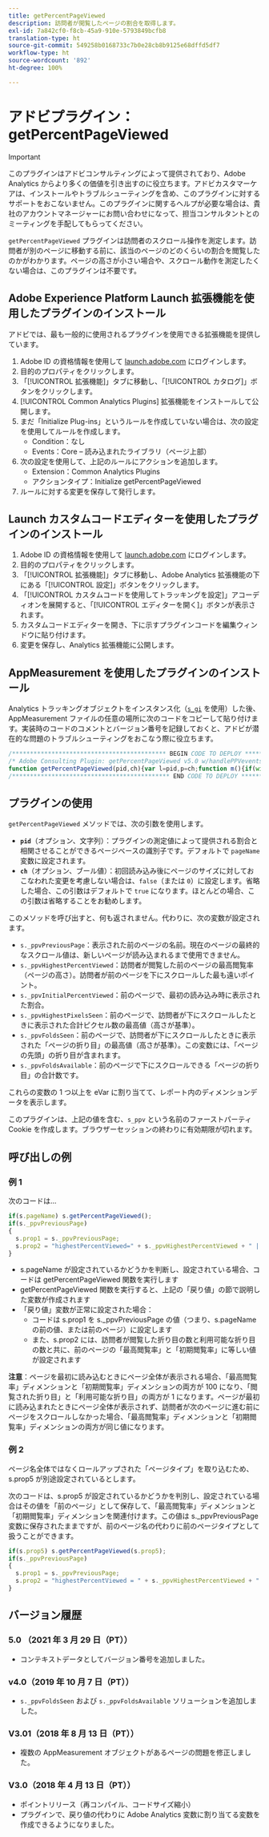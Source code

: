 ```yaml
---
title: getPercentPageViewed
description: 訪問者が閲覧したページの割合を取得します。
exl-id: 7a842cf0-f8cb-45a9-910e-5793849bcfb8
translation-type: ht
source-git-commit: 549258b0168733c7b0e28cb8b9125e68dffd5df7
workflow-type: ht
source-wordcount: '892'
ht-degree: 100%

---
```


# アドビプラグイン：getPercentPageViewed

>[!IMPORTANT]
>
> このプラグインはアドビコンサルティングによって提供されており、Adobe Analytics からより多くの価値を引き出すのに役立ちます。アドビカスタマーケアは、インストールやトラブルシューティングを含め、このプラグインに対するサポートをおこないません。このプラグインに関するヘルプが必要な場合は、貴社のアカウントマネージャーにお問い合わせになって、担当コンサルタントとのミーティングを手配してもらってください。

`getPercentPageViewed` プラグインは訪問者のスクロール操作を測定します。訪問者が別のページに移動する前に、該当のページのどのくらいの割合を閲覧したのかがわかります。ページの高さが小さい場合や、スクロール動作を測定したくない場合は、このプラグインは不要です。

## Adobe Experience Platform Launch 拡張機能を使用したプラグインのインストール

アドビでは、最も一般的に使用されるプラグインを使用できる拡張機能を提供しています。

1. Adobe ID の資格情報を使用して [launch.adobe.com](https://launch.adobe.com) にログインします。
1. 目的のプロパティをクリックします。
1. 「[!UICONTROL 拡張機能]」タブに移動し、「[!UICONTROL カタログ]」ボタンをクリックします。
1. [!UICONTROL Common Analytics Plugins] 拡張機能をインストールして公開します。
1. まだ「Initialize Plug-ins」というルールを作成していない場合は、次の設定を使用してルールを作成します。
   * Condition：なし
   * Events：Core – 読み込まれたライブラリ（ページ上部）
1. 次の設定を使用して、上記のルールにアクションを追加します。
   * Extension：Common Analytics Plugins
   * アクションタイプ：Initialize getPercentPageViewed
1. ルールに対する変更を保存して発行します。

## Launch カスタムコードエディターを使用したプラグインのインストール

1. Adobe ID の資格情報を使用して [launch.adobe.com](https://launch.adobe.com) にログインします。
1. 目的のプロパティをクリックします。
1. 「[!UICONTROL 拡張機能]」タブに移動し、Adobe Analytics 拡張機能の下にある「[!UICONTROL 設定]」ボタンをクリックします。
1. 「[!UICONTROL カスタムコードを使用してトラッキングを設定]」アコーディオンを展開すると、「[!UICONTROL エディターを開く]」ボタンが表示されます。
1. カスタムコードエディターを開き、下に示すプラグインコードを編集ウィンドウに貼り付けます。
1. 変更を保存し、Analytics 拡張機能に公開します。

## AppMeasurement を使用したプラグインのインストール

Analytics トラッキングオブジェクトをインスタンス化（[`s_gi`](../functions/s-gi.md) を使用）した後、AppMeasurement ファイルの任意の場所に次のコードをコピーして貼り付けます。実装時のコードのコメントとバージョン番号を記録しておくと、アドビが潜在的な問題のトラブルシューティングをおこなう際に役立ちます。

```js
/******************************************* BEGIN CODE TO DEPLOY *******************************************/
/* Adobe Consulting Plugin: getPercentPageViewed v5.0 w/handlePPVevents helper function (Requires AppMeasurement and the p_fo plugin) */
function getPercentPageViewed(pid,ch){var l=pid,p=ch;function m(){if(window.ppvID){var c=Math.max(Math.max(document.body.scrollHeight,document.documentElement.scrollHeight),Math.max(document.body.offsetHeight,document.documentElement.offsetHeight),Math.max(document.body.clientHeight,document.documentElement.clientHeight)),b=window.innerHeight||document.documentElement.clientHeight||document.body.clientHeight,k=(window.pageYOffset||window.document.documentElement.scrollTop||window.document.body.scrollTop)+b,a=Math.min(Math.round(k/c*100),100),n=Math.floor(k/b);b=Math.floor(c/b);var d="";if(!window.cookieRead("s_tp")||decodeURIComponent(window.cookieRead("s_ppv").split(",")[0])!==window.ppvID||window.p_fo(window.ppvID)||1==window.ppvChange&&window.cookieRead("s_tp")&&c!=window.cookieRead("s_tp")){(decodeURIComponent(window.cookieRead("s_ppv").split(",")[0])!==window.ppvID||window.p_fo(window.ppvID+"1"))&&window.cookieWrite("s_ips",k);if(window.cookieRead("s_tp")&&decodeURIComponent(window.cookieRead("s_ppv").split(",")[0])===window.ppvID){window.cookieRead("s_tp");d=window.cookieRead("s_ppv");var f=-1<d.indexOf(",")?d.split(","):[];d=f[0]?f[0]:"";f=f[3]?f[3]:"";var e=window.cookieRead("s_ips");d=d+","+Math.round(f/c*100)+","+Math.round(e/c*100)+","+f+","+n}window.cookieWrite("s_tp",c)}else d=window.cookieRead("s_ppv");var h=d&&-1<d.indexOf(",")?d.split(",",6):[];c=0<h.length?h[0]:escape(window.ppvID);f=1<h.length?parseInt(h[1]):a;e=2<h.length?parseInt(h[2]):a;var l=3<h.length?parseInt(h[3]):k,m=4<h.length?parseInt(h[4]):n;h=5<h.length?parseInt(h[5]):b;0<a&&(d=c+","+(a>f?a:f)+","+e+","+(k>l?k:l)+","+(n>m?n:m)+","+(b>h?b:h));window.cookieWrite("s_ppv",d)}}if("-v"===l)return{plugin:"getPercentPageViewed",version:"5.0"};var e=function(){if("undefined"!==typeof window.s_c_il)for(var c=0,b;c<window.s_c_il.length;c++)if(b=window.s_c_il[c],b._c&&"s_c"===b._c)return b}();"undefined"!==typeof e&&(e.contextData.getPercentPageViewed="5.0");window.pageName="undefined"!==typeof e&&e.pageName||"";window.cookieWrite=window.cookieWrite||function(c,b,a){if("string"===typeof c){var k=window.location.hostname,e=window.location.hostname.split(".").length-1;if(k&&!/^[0-9.]+$/.test(k)){e=2<e?e:2;var d=k.lastIndexOf(".");if(0<=d){for(;0<=d&&1<e;)d=k.lastIndexOf(".",d-1),e--;d=0<d?k.substring(d):k}}g=d;b="undefined"!==typeof b?""+b:"";if(a||""===b)if(""===b&&(a=-60),"number"===typeof a){var f=new Date;f.setTime(f.getTime()+6E4*a)}else f=a;return c&&(document.cookie=encodeURIComponent(c)+"="+encodeURIComponent(b)+"; path=/;"+(a?" expires="+f.toUTCString()+";":"")+(g?" domain="+g+";":""),"undefined"!==typeof window.cookieRead)?window.cookieRead(c)===b:!1}};window.cookieRead=window.cookieRead||function(a){if("string"===typeof a)a=encodeURIComponent(a);else return"";var b=" "+document.cookie,c=b.indexOf(" "+a+"="),e=0>c?c:b.indexOf(";",c);return(a=0>c?"":decodeURIComponent(b.substring(c+2+a.length,0>e?b.length:e)))?a:""};window.p_fo=window.p_fo||function(a){window.__fo||(window.__fo={});if(window.__fo[a])return!1;window.__fo[a]={};return!0};var a=window.cookieRead("s_ppv");a=-1<a.indexOf(",")?a.split(","):[];l=l?l:window.pageName?window.pageName:document.location.href;a[0]=decodeURIComponent(a[0]);window.ppvChange="undefined"===typeof p||1==p?!0:!1;"undefined"!==typeof e&&e.linkType&&"o"===e.linkType||(window.ppvID&&window.ppvID===l||(window.ppvID=l,window.cookieWrite("s_ppv",""),m()),window.p_fo("s_gppvLoad")&&window.addEventListener&&(window.addEventListener("load",m,!1),window.addEventListener("click",m,!1),window.addEventListener("scroll",m,!1)),window._ppvPreviousPage=a[0]?a[0]:"",window._ppvHighestPercentViewed=a[1]?a[1]:"",window._ppvInitialPercentViewed=a[2]?a[2]:"",window._ppvHighestPixelsSeen=a[3]?a[3]:"",window._ppvFoldsSeen=a[4]?a[4]:"",window._ppvFoldsAvailable=a[5]?a[5]:"")};
/******************************************** END CODE TO DEPLOY ********************************************/
```

## プラグインの使用

`getPercentPageViewed` メソッドでは、次の引数を使用します。

* **`pid`**（オプション、文字列）：プラグインの測定値によって提供される割合と相関させることができるページベースの識別子です。デフォルトで `pageName` 変数に設定されます。
* **`ch`**（オプション、ブール値）：初回読み込み後にページのサイズに対しておこなわれた変更を考慮しない場合は、`false`（または `0`）に設定します。省略した場合、この引数はデフォルトで `true` になります。ほとんどの場合、この引数は省略することをお勧めします。

このメソッドを呼び出すと、何も返されません。代わりに、次の変数が設定されます。

* `s._ppvPreviousPage`：表示された前のページの名前。現在のページの最終的なスクロール値は、新しいページが読み込まれるまで使用できません。
* `s._ppvHighestPercentViewed`：訪問者が閲覧した前のページの最高閲覧率（ページの高さ）。訪問者が前のページを下にスクロールした最も遠いポイント。
* `s._ppvInitialPercentViewed`：前のページで、最初の読み込み時に表示された割合。
* `s._ppvHighestPixelsSeen`：前のページで、訪問者が下にスクロールしたときに表示された合計ピクセル数の最高値（高さが基準）。
* `s._ppvFoldsSeen`：前のページで、訪問者が下にスクロールしたときに表示された「ページの折り目」の最高値（高さが基準）。この変数には、「ページの先頭」の折り目が含まれます。
* `s._ppvFoldsAvailable`：前のページで下にスクロールできる「ページの折り目」の合計数です。

これらの変数の 1 つ以上を eVar に割り当てて、レポート内のディメンションデータを表示します。

このプラグインは、上記の値を含む、`s_ppv` という名前のファーストパーティ Cookie を作成します。ブラウザーセッションの終わりに有効期限が切れます。

## 呼び出しの例

### 例 1

次のコードは...

```js
if(s.pageName) s.getPercentPageViewed();
if(s._ppvPreviousPage)
{
  s.prop1 = s._ppvPreviousPage;
  s.prop2 = "highestPercentViewed=" + s._ppvHighestPercentViewed + " | initialPercentViewed=" + s._ppvInitialPercentViewed + " + | foldsSeen=" + s._ppvFoldsSeen + " | foldsAvailable=" + s._ppvFoldsAvailable;
}
```

* s.pageName が設定されているかどうかを判断し、設定されている場合、コードは getPercentPageViewed 関数を実行します
* getPercentPageViewed 関数を実行すると、上記の「戻り値」の節で説明した変数が作成されます
* 「戻り値」変数が正常に設定された場合：
   * コードは s.prop1 を s._ppvPreviousPage の値（つまり、s.pageName の前の値、または前のページ）に設定します
   * また、s.prop2 には、訪問者が閲覧した折り目の数と利用可能な折り目の数と共に、前のページの「最高閲覧率」と「初期閲覧率」に等しい値が設定されます

**注意**：ページを最初に読み込むときにページ全体が表示される場合、「最高閲覧率」ディメンションと「初期閲覧率」ディメンションの両方が 100 になり、「閲覧された折り目」と「利用可能な折り目」の両方が 1 になります。ページが最初に読み込まれたときにページ全体が表示されず、訪問者が次のページに進む前にページをスクロールしなかった場合、「最高閲覧率」ディメンションと「初期閲覧率」ディメンションの両方が同じ値になります。

### 例 2

ページ名全体ではなくロールアップされた「ページタイプ」を取り込むため、s.prop5 が別途設定されているとします。

次のコードは、s.prop5 が設定されているかどうかを判別し、設定されている場合はその値を「前のページ」として保存して、「最高閲覧率」ディメンションと「初期閲覧率」ディメンションを関連付けます。この値は s._ppvPreviousPage 変数に保存されたままですが、前のページ名の代わりに前のページタイプとして扱うことができます。

```js
if(s.prop5) s.getPercentPageViewed(s.prop5);
if(s._ppvPreviousPage)
{
  s.prop1 = s._ppvPreviousPage;
  s.prop2 = "highestPercentViewed = " + s._ppvHighestPercentViewed + " | initialPercentViewed=" + s._ppvInitialPercentViewed;
}
```

## バージョン履歴

### 5.0 （2021 年 3 月 29 日（PT））

* コンテキストデータとしてバージョン番号を追加しました。

### v4.0（2019 年 10 月 7 日（PT））

* `s._ppvFoldsSeen` および `s._ppvFoldsAvailable` ソリューションを追加しました。

### V3.01（2018 年 8 月 13 日（PT））

* 複数の AppMeasurement オブジェクトがあるページの問題を修正しました。

### V3.0（2018 年 4 月 13 日（PT））

* ポイントリリース（再コンパイル、コードサイズ縮小）
* プラグインで、戻り値の代わりに Adobe Analytics 変数に割り当てる変数を作成できるようになりました。
